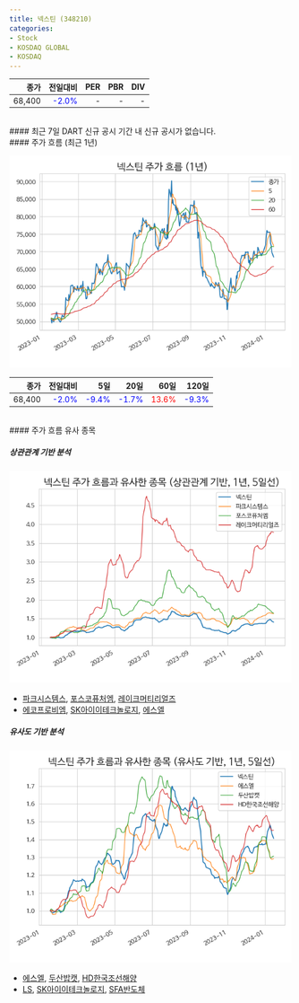 ```yaml
---
title: 넥스틴 (348210)
categories:
- Stock
- KOSDAQ GLOBAL
- KOSDAQ
---
```


|**종가**|**전일대비**|**PER**|**PBR**|**DIV**|
|---:|-------:|--:|--:|--:|
|68,400|<span style="color: blue">-2.0%</span>|-|-|-|

<!-- more -->

<br>
#### 최근 7일 DART 신규 공시
기간 내 신규 공시가 없습니다.

<br>
#### 주가 흐름 (최근 1년)

![348210](/assets/images/stock/348210.png)

|**종가**|**전일대비**|**5일**|**20일**|**60일**|**120일**|
|---:|-------:|--:|---:|---:|----:|
|68,400|<span style="color: blue">-2.0%</span>|<span style="color: blue">-9.4%</span>|<span style="color: blue">-1.7%</span>|<span style="color: red">13.6%</span>|<span style="color: blue">-9.3%</span>|

<br>
#### 주가 흐름 유사 종목

##### 상관관계 기반 분석

![348210](/assets/images/stock/348210_corr.png)
- [파크시스템스](/140860/), [포스코퓨처엠](/003670/), [레이크머티리얼즈](/281740/)
- [에코프로비엠](/247540/), [SK아이이테크놀로지](/361610/), [에스엘](/005850/)

##### 유사도 기반 분석

![348210](/assets/images/stock/348210_sim.png)
- [에스엘](/005850/), [두산밥캣](/241560/), [HD한국조선해양](/009540/)
- [LS](/006260/), [SK아이이테크놀로지](/361610/), [SFA반도체](/036540/)
